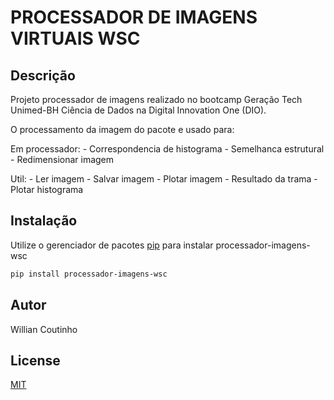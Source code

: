 # PROCESSADOR DE IMAGENS VIRTUAIS WSC

## Descrição

Projeto processador de imagens realizado no bootcamp Geração Tech Unimed-BH Ciência de Dados na Digital Innovation One (DIO).

O processamento da imagem do pacote e usado para:

Em processador:
	- Correspondencia de histograma
	- Semelhanca estrutural
	- Redimensionar imagem

Util:
	- Ler imagem
	- Salvar imagem
	- Plotar imagem
	- Resultado da trama
	- Plotar histograma

## Instalação

Utilize o gerenciador de pacotes [pip](https://pip.pypa.io/en/stable/) para instalar processador-imagens-wsc

```bash
pip install processador-imagens-wsc
```

## Autor
Willian Coutinho

## License
[MIT](https://choosealicense.com/licenses/mit/)
